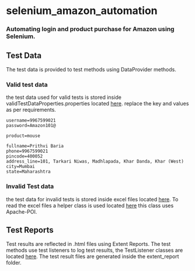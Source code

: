 # selenium_amazon_automation
### Automating login and product purchase for Amazon using Selenium.

## Test Data
The test data is provided to test methods using DataProvider methods.
### Valid test data
the test data used for valid tests is stored inside validTestDataProperties.properties located [here](https://github.com/KBaria/selenium_amazon_automation/tree/master/src/test/java/com/selenium/amazon_automation/config).
replace the key and values as per requirements.
```
username=9967599021
password=Amazon101@

product=mouse

fullname=Prithvi Baria
phone=9967599021
pincode=400052
address_line=101, Tarkari Niwas, Madhlapada, Khar Danda, Khar (West)
city=Mumbai
state=Maharashtra
```

### Invalid Test data
the test data for invalid tests is stored inside excel files located [here](https://github.com/KBaria/selenium_amazon_automation/tree/master/test-data). 
To read the excel files a helper class is used located [here](https://github.com/KBaria/selenium_amazon_automation/blob/master/src/test/java/com/selenium/amazon_automation/util/ExcelReader.java) this class uses Apache-POI.

## Test Reports
Test results are reflected in .html files using Extent Reports. The test methods use test listeners to log test results, the TestListener classes are located [here](https://github.com/KBaria/selenium_amazon_automation/tree/master/src/test/java/com/selenium/amazon_automation/util).
The test result files are generated inside the extent_report folder.
